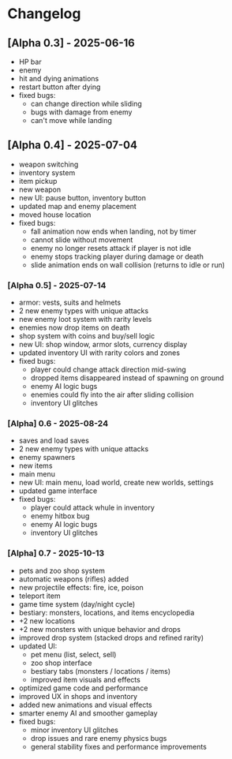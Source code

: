 # Changelog

## [Alpha 0.3] - 2025-06-16

- HP bar
- enemy
- hit and dying animations
- restart button after dying
- fixed bugs:
  - can change direction while sliding
  - bugs with damage from enemy
  - can't move while landing

## [Alpha 0.4] - 2025-07-04

- weapon switching
- inventory system
- item pickup
- new weapon
- new UI: pause button, inventory button
- updated map and enemy placement
- moved house location
- fixed bugs:
  - fall animation now ends when landing, not by timer
  - cannot slide without movement
  - enemy no longer resets attack if player is not idle
  - enemy stops tracking player during damage or death
  - slide animation ends on wall collision (returns to idle or run)

### [Alpha 0.5] - 2025-07-14

- armor: vests, suits and helmets
- 2 new enemy types with unique attacks
- new enemy loot system with rarity levels
- enemies now drop items on death
- shop system with coins and buy/sell logic
- new UI: shop window, armor slots, currency display
- updated inventory UI with rarity colors and zones
- fixed bugs:
   - player could change attack direction mid-swing
   - dropped items disappeared instead of spawning on ground
   - enemy AI logic bugs
   - enemies could fly into the air after sliding collision
   - inventory UI glitches

### [Alpha] 0.6 - 2025-08-24

- saves and load saves
- 2 new enemy types with unique attacks
- enemy spawners
- new items
- main menu
- new UI: main menu, load world, create new worlds, settings
- updated game interface
- fixed bugs:
   - player could attack whule in inventory
   - enemy hitbox bug
   - enemy AI logic bugs
   - inventory UI glitches

### [Alpha] 0.7 - 2025-10-13

- pets and zoo shop system
- automatic weapons (rifles) added
- new projectile effects: fire, ice, poison
- teleport item
- game time system (day/night cycle)
- bestiary: monsters, locations, and items encyclopedia
- +2 new locations
- +2 new monsters with unique behavior and drops
- improved drop system (stacked drops and refined rarity)
- updated UI:
  - pet menu (list, select, sell)
  - zoo shop interface
  - bestiary tabs (monsters / locations / items)
  - improved item visuals and effects
- optimized game code and performance
- improved UX in shops and inventory
- added new animations and visual effects
- smarter enemy AI and smoother gameplay
- fixed bugs:
  - minor inventory UI glitches
  - drop issues and rare enemy physics bugs
  - general stability fixes and performance improvements
